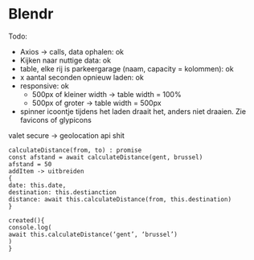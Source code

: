 # Blendr
Todo:

- Axios -> calls, data ophalen: ok
- Kijken naar nuttige data: ok
- table, elke rij is parkeergarage (naam, capacity = kolommen): ok
- x aantal seconden opnieuw laden: ok
- responsive: ok
    - 500px of kleiner width -> table width = 100%
    - 500px of groter -> table width = 500px
- spinner icoontje tijdens het laden draait het, anders niet draaien. Zie favicons of glypicons
   
valet secure -> geolocation api shit



    calculateDistance(from, to) : promise
    const afstand = await calculateDistance(gent, brussel)
    afstand = 50
    addItem -> uitbreiden
    {
    date: this.date,
    destination: this.destianction
    distance: await this.calculateDistance(from, this.destination)
    }

    created(){
    console.log(
    await this.calculateDistance(‘gent’, ‘brussel’)
    )
    }

